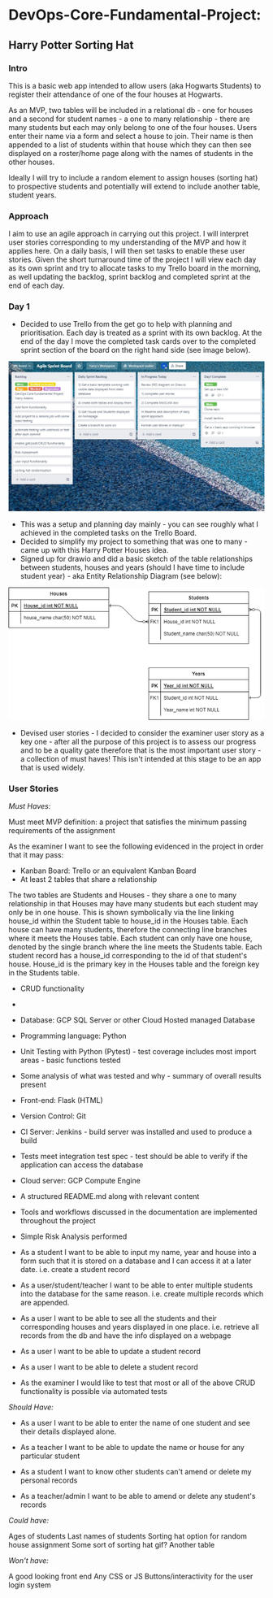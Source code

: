 # DevOps-Core-Fundamental-Project: 
## Harry Potter Sorting Hat
### Intro

This is a basic web app intended to allow users (aka Hogwarts Students) to register their attendance of one of the four houses at Hogwarts.

As an MVP, two tables will be included in a relational db - one for houses and a second for student names - a one to many relationship - there are many students but each may only belong to one of the four houses.  Users enter their name via a form and select a house to join.
Their name is then appended to a list of students within that house which they can then see displayed on a roster/home page along with the names of students in the other houses.

Ideally I will try to include a random element to assign houses (sorting hat) to prospective students and potentially will extend to include another table, student 
years.

### Approach

I aim to use an agile approach in carrying out this project.  I will interpret user stories corresponding to my understanding of the MVP
and how it applies here.  On a daily basis, I will then set tasks to enable these user stories.  Given the short 
turnaround time of the project I will view each day as its own sprint and try to allocate tasks to my Trello board in the morning, as well 
updating the backlog, sprint backlog and completed sprint at the end of each day.

### Day 1
* Decided to use Trello from the get go to help with planning and prioritisation.  Each day is treated as a sprint with its own backlog.  At the end of the day I move the completed task cards over to the completed sprint section of the board on the right hand side (see image below).

![alt text](https://github.com/Harry84/DevOps-Core-Fundamental-Project/blob/main/Trello%20Board%20Day1.JPG)


* This was a setup and planning day mainly - you can see roughly what I achieved in the completed tasks on the Trello Board.
* Decided to simplify my project to something that was one to many - came up with this Harry Potter Houses idea.
* Signed up for drawio and did a basic sketch of the table relationships between students, houses and years (should I have time to include student year) - aka Entity Relationship Diagram (see below):

![alt text](https://github.com/Harry84/DevOps-Core-Fundamental-Project/blob/main/Hogwarts%20Houses%20ERD.drawio.png)

* Devised user stories - I decided to consider the examiner user story as a key one - after all the purpose of this project is to assess our progress and to be a quality gate therefore that is the most important user story - a collection of must haves!  This isn't intended at this stage to be an app that is used widely.

### User Stories

_Must Haves:_

Must meet MVP definition: a project that satisfies the minimum passing requirements of the assignment

As the examiner I want to see the following evidenced in the project in order that it may pass:

* Kanban Board: Trello or an equivalent Kanban Board 
* At least 2 tables that share a relationship

The two tables are Students and Houses - they share a one to many relationship in that Houses may have many students but each student may only be in one house.  This is shown symbolically via the line linking house_id within the Student table to house_id in the Houses table.   Each house can have many students, therefore the connecting line branches where it meets the Houses table.  Each student can only have one house, denoted by the single branch where the line meets the Students table.  Each student record has a house_id corresponding to the id of that student's house.  House_id is the primary key in the Houses table and the foreign key in the Students table.  

* CRUD functionality
* 
* Database: GCP SQL Server or other Cloud Hosted managed Database
* Programming language: Python
* Unit Testing with Python (Pytest) - test coverage includes most import areas - basic functions tested
* Some analysis of what was tested and why - summary of overall results present
* Front-end: Flask (HTML)
* Version Control: Git
* CI Server: Jenkins - build server was installed and used to produce a build
* Tests meet integration test spec - test should be able to verify if the application can access the database
* Cloud server: GCP Compute Engine
* A structured README.md along with relevant content
* Tools and workflows discussed in the documentation are implemented throughout the project
* Simple Risk Analysis performed

* As a student I want to be able to input my name, year and house into a form such that
it is stored on a database and I can access it at a later date.  i.e. create a student record

* As a user/student/teacher I want to be able to enter multiple students into the database for the
same reason. i.e. create multiple records which are appended.

* As a user I want to be able to see all the students and their corresponding houses and years
displayed in one place. i.e. retrieve all records from the db and have the info displayed on a webpage

* As a user I want to be able to update a student record

* As a user I want to be able to delete a student record

* As the examiner I would like to test that most or all of the above CRUD functionality is possible via automated tests


_Should Have:_

* As a user I want to be able to enter the name of one student and see their details displayed
alone.

* As a teacher I want to be able to update the name or house for any particular student

* As a student I want to know other students can't amend or delete my personal records

* As a teacher/admin I want to be able to amend or delete any student's records


_Could have:_

Ages of students
Last names of students
Sorting hat option for random house assignment
Some sort of sorting hat gif?
Another table


_Won't have:_

A good looking front end
Any CSS or JS
Buttons/interactivity for the user
login system







